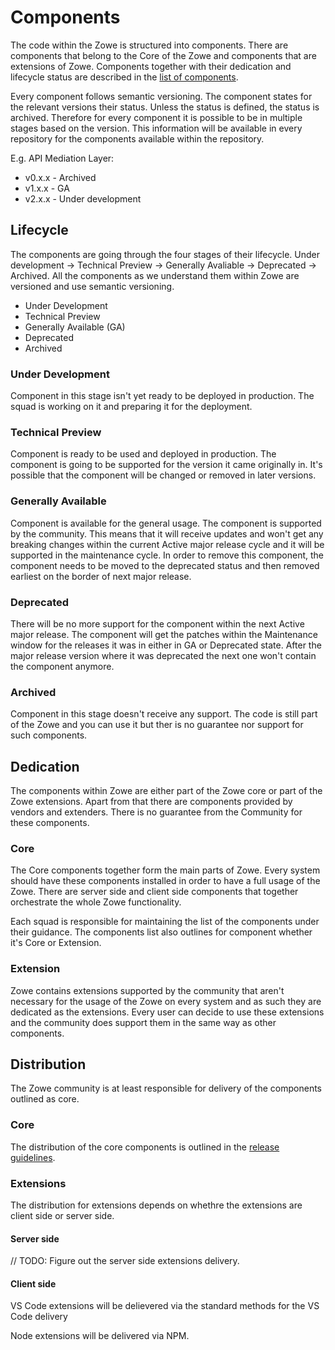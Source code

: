 # Components

The code within the Zowe is structured into components. There are components that belong to the Core of the Zowe and components that are extensions of Zowe. Components together with their dedication and lifecycle status are described in the [list of components](list-of-components.md). 

Every component follows semantic versioning. The component states for the relevant versions their status. Unless the status is defined, the status is archived. Therefore for every component it is possible to be in multiple stages based on the version. This information will be available in every repository for the components available within the repository. 

E.g. API Mediation Layer:
- v0.x.x - Archived
- v1.x.x - GA
- v2.x.x - Under development

## Lifecycle

The components are going through the four stages of their lifecycle. Under development -> Technical Preview -> Generally Avaliable -> Deprecated -> Archived. All the components as we understand them within Zowe are versioned and use semantic versioning. 

- Under Development 
- Technical Preview
- Generally Available (GA)
- Deprecated
- Archived

### Under Development

Component in this stage isn't yet ready to be deployed in production. The squad is working on it and preparing it for the deployment. 

### Technical Preview

Component is ready to be used and deployed in production. The component is going to be supported for the version it came originally in. It's possible that the component will be changed or removed in later versions. 

### Generally Available 

Component is available for the general usage. The component is supported by the community. This means that it will receive updates and won't get any breaking changes within the current Active major release cycle and it will be supported in the maintenance cycle. In order to remove this component, the component needs to be moved to the deprecated status and then removed earliest on the border of next major release. 

### Deprecated

There will be no more support for the component within the next Active major release. The component will get the patches within the Maintenance window for the releases it was in either in GA or Deprecated state. After the major release version where it was deprecated the next one won't contain the component anymore. 

### Archived

Component in this stage doesn't receive any support. The code is still part of the Zowe and you can use it but ther is no guarantee nor support for such components. 

## Dedication

The components within Zowe are either part of the Zowe core or part of the Zowe extensions. Apart from that there are components provided by vendors and extenders. There is no guarantee from the Community for these components. 

### Core

The Core components together form the main parts of Zowe. Every system should have these components installed in order to have a full usage of the Zowe. There are server side and client side components that together orchestrate the whole Zowe functionality.

Each squad is responsible for maintaining the list of the components under their guidance. The components list also outlines for component whether it's Core or Extension.  

### Extension

Zowe contains extensions supported by the community that aren't necessary for the usage of the Zowe on every system and as such they are dedicated as the extensions. Every user can decide to use these extensions and the community does support them in the same way as other components. 

## Distribution

The Zowe community is at least responsible for delivery of the components outlined as core. 

### Core

The distribution of the core components is outlined in the [release guidelines](https://github.com/zowe/community/blob/master/Technical-Steering-Committee/release.md#release-content). 

### Extensions

The distribution for extensions depends on whethre the extensions are client side or server side. 

#### Server side

// TODO: Figure out the server side extensions delivery. 

#### Client side

VS Code extensions will be delievered via the standard methods for the VS Code delivery

Node extensions will be delivered via NPM. 

